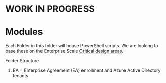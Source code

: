 # **WORK IN PROGRESS**

# Modules

Each Folder in this folder will house PowerShell scripts. We are looking to base these on the Enterprise Scale [Critical design areas](https://docs.microsoft.com/en-us/azure/cloud-adoption-framework/ready/enterprise-scale/design-guidelines#critical-design-areas).

Folder Structure

1. EA = Enterprise Agreement (EA) enrollment and Azure Active Directory tenants
